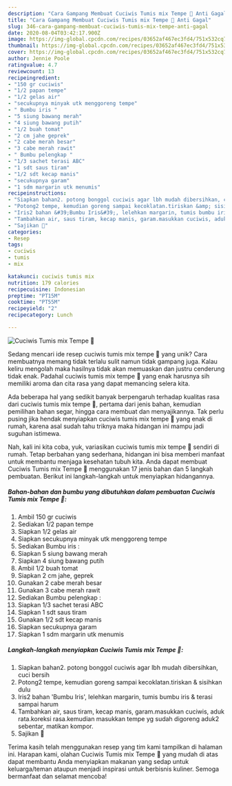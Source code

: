 ```yaml
---
description: "Cara Gampang Membuat Cuciwis Tumis mix Tempe 🍃 Anti Gagal"
title: "Cara Gampang Membuat Cuciwis Tumis mix Tempe 🍃 Anti Gagal"
slug: 346-cara-gampang-membuat-cuciwis-tumis-mix-tempe-anti-gagal
date: 2020-08-04T03:42:17.900Z
image: https://img-global.cpcdn.com/recipes/03652af467ec3fd4/751x532cq70/cuciwis-tumis-mix-tempe-🍃-foto-resep-utama.jpg
thumbnail: https://img-global.cpcdn.com/recipes/03652af467ec3fd4/751x532cq70/cuciwis-tumis-mix-tempe-🍃-foto-resep-utama.jpg
cover: https://img-global.cpcdn.com/recipes/03652af467ec3fd4/751x532cq70/cuciwis-tumis-mix-tempe-🍃-foto-resep-utama.jpg
author: Jennie Poole
ratingvalue: 4.7
reviewcount: 13
recipeingredient:
- "150 gr cuciwis"
- "1/2 papan tempe"
- "1/2 gelas air"
- "secukupnya minyak utk menggoreng tempe"
- " Bumbu iris "
- "5 siung bawang merah"
- "4 siung bawang putih"
- "1/2 buah tomat"
- "2 cm jahe geprek"
- "2 cabe merah besar"
- "3 cabe merah rawit"
- " Bumbu pelengkap "
- "1/3 sachet terasi ABC"
- "1 sdt saus tiram"
- "1/2 sdt kecap manis"
- "secukupnya garam"
- "1 sdm margarin utk menumis"
recipeinstructions:
- "Siapkan bahan2. potong bonggol cuciwis agar lbh mudah dibersihkan, cuci bersih"
- "Potong2 tempe, kemudian goreng sampai kecoklatan.tiriskan &amp; sisihkan dulu"
- "Iris2 bahan &#39;Bumbu Iris&#39;, lelehkan margarin, tumis bumbu iris &amp; terasi sampai harum"
- "Tambahkan air, saus tiram, kecap manis, garam.masukkan cuciwis, aduk rata.koreksi rasa.kemudian masukkan tempe yg sudah digoreng aduk2 sebentar, matikan kompor."
- "Sajikan 🤗"
categories:
- Resep
tags:
- cuciwis
- tumis
- mix

katakunci: cuciwis tumis mix 
nutrition: 179 calories
recipecuisine: Indonesian
preptime: "PT15M"
cooktime: "PT55M"
recipeyield: "2"
recipecategory: Lunch

---
```



![Cuciwis Tumis mix Tempe 🍃](https://img-global.cpcdn.com/recipes/03652af467ec3fd4/751x532cq70/cuciwis-tumis-mix-tempe-🍃-foto-resep-utama.jpg)

Sedang mencari ide resep cuciwis tumis mix tempe 🍃 yang unik? Cara membuatnya memang tidak terlalu sulit namun tidak gampang juga. Kalau keliru mengolah maka hasilnya tidak akan memuaskan dan justru cenderung tidak enak. Padahal cuciwis tumis mix tempe 🍃 yang enak harusnya sih memiliki aroma dan cita rasa yang dapat memancing selera kita.

Ada beberapa hal yang sedikit banyak berpengaruh terhadap kualitas rasa dari cuciwis tumis mix tempe 🍃, pertama dari jenis bahan, kemudian pemilihan bahan segar, hingga cara membuat dan menyajikannya. Tak perlu pusing jika hendak menyiapkan cuciwis tumis mix tempe 🍃 yang enak di rumah, karena asal sudah tahu triknya maka hidangan ini mampu jadi suguhan istimewa.




Nah, kali ini kita coba, yuk, variasikan cuciwis tumis mix tempe 🍃 sendiri di rumah. Tetap berbahan yang sederhana, hidangan ini bisa memberi manfaat untuk membantu menjaga kesehatan tubuh kita. Anda dapat membuat Cuciwis Tumis mix Tempe 🍃 menggunakan 17 jenis bahan dan 5 langkah pembuatan. Berikut ini langkah-langkah untuk menyiapkan hidangannya.

<!--inarticleads1-->

##### Bahan-bahan dan bumbu yang dibutuhkan dalam pembuatan Cuciwis Tumis mix Tempe 🍃:

1. Ambil 150 gr cuciwis
1. Sediakan 1/2 papan tempe
1. Siapkan 1/2 gelas air
1. Siapkan secukupnya minyak utk menggoreng tempe
1. Sediakan  Bumbu iris :
1. Siapkan 5 siung bawang merah
1. Siapkan 4 siung bawang putih
1. Ambil 1/2 buah tomat
1. Siapkan 2 cm jahe, geprek
1. Gunakan 2 cabe merah besar
1. Gunakan 3 cabe merah rawit
1. Sediakan  Bumbu pelengkap :
1. Siapkan 1/3 sachet terasi ABC
1. Siapkan 1 sdt saus tiram
1. Gunakan 1/2 sdt kecap manis
1. Siapkan secukupnya garam
1. Siapkan 1 sdm margarin utk menumis




<!--inarticleads2-->

##### Langkah-langkah menyiapkan Cuciwis Tumis mix Tempe 🍃:

1. Siapkan bahan2. potong bonggol cuciwis agar lbh mudah dibersihkan, cuci bersih
1. Potong2 tempe, kemudian goreng sampai kecoklatan.tiriskan &amp; sisihkan dulu
1. Iris2 bahan &#39;Bumbu Iris&#39;, lelehkan margarin, tumis bumbu iris &amp; terasi sampai harum
1. Tambahkan air, saus tiram, kecap manis, garam.masukkan cuciwis, aduk rata.koreksi rasa.kemudian masukkan tempe yg sudah digoreng aduk2 sebentar, matikan kompor.
1. Sajikan 🤗




Terima kasih telah menggunakan resep yang tim kami tampilkan di halaman ini. Harapan kami, olahan Cuciwis Tumis mix Tempe 🍃 yang mudah di atas dapat membantu Anda menyiapkan makanan yang sedap untuk keluarga/teman ataupun menjadi inspirasi untuk berbisnis kuliner. Semoga bermanfaat dan selamat mencoba!
